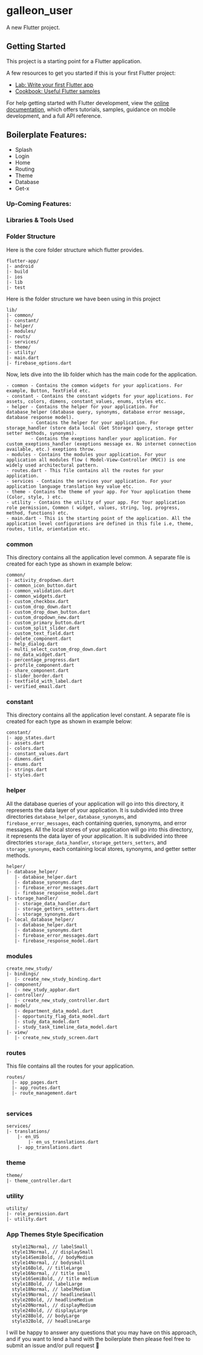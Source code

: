 # galleon_user

A new Flutter project.

## Getting Started

This project is a starting point for a Flutter application.

A few resources to get you started if this is your first Flutter project:

- [Lab: Write your first Flutter app](https://docs.flutter.dev/get-started/codelab)
- [Cookbook: Useful Flutter samples](https://docs.flutter.dev/cookbook)

For help getting started with Flutter development, view the
[online documentation](https://docs.flutter.dev/), which offers tutorials,
samples, guidance on mobile development, and a full API reference.


## Boilerplate Features:

* Splash
* Login
* Home
* Routing
* Theme
* Database
* Get-x

### Up-Coming Features:


### Libraries & Tools Used

### Folder Structure
Here is the core folder structure which flutter provides.

```
flutter-app/
|- android
|- build
|- ios
|- lib
|- test
```

Here is the folder structure we have been using in this project

```
lib/
|- common/
|- constant/
|- helper/
|- modules/
|- routs/
|- services/
|- theme/
|- utility/
|- main.dart
|- firebase_options.dart
```

Now, lets dive into the lib folder which has the main code for the application.

```
- common - Contains the common widgets for your applications. For example, Button, TextField etc.
- constant - Contains the constant widgets for your applications. For assets, colors, dimens, constant_values, enums, styles etc.
- helper - Contains the helper for your application. For database_helper (database query, synonyms, database error message, database response model).
         - Contains the helper for your application. For storage_handler (store data local (Get Storage) query, storage getter setter methods, synonyms).
         - Contains the exeptions handler your application. For custom_exeptions_handler (exeptions message ex. No internet connection available, etc.) exeptions throw.
- modules - Contains the modules your application. For your application all modules flow ( Model-View-Controller (MVC)) is one widely used architectural pattern.
- routes.dart - This file contains all the routes for your application.
- services - Contains the services your application. For your application language translation key value etc.
- theme - Contains the theme of your app. For Your application theme (Color, style, ) etc.
- utility - Contains the utility of your app. For Your application role permission, Common ( widget, values, string, log, progress, method, functions) etc.
- main.dart - This is the starting point of the application. All the application level configurations are defined in this file i.e, theme, routes, title, orientation etc.

```
### common

This directory contains all the application level common. A separate file is created for each type as shown in example below:

```
common/
|- activity_dropdown.dart
|- common_icon_button.dart
|- common_validation.dart
|- common_widgets.dart
|- custom_checkbox.dart
|- custom_drop_down.dart
|- custom_drop_down_button.dart
|- custom_dropdown_new.dart
|- custom_primary_button.dart
|- custom_split_slider.dart
|- custom_text_field.dart
|- delete_component.dart
|- help_dialog.dart
|- multi_select_custom_drop_down.dart
|- no_data_widget.dart
|- percentage_progress.dart
|- profile_component.dart
|- share_component.dart
|- slider_border.dart
|- textfield_with_label.dart
|- verified_email.dart

```
### constant

This directory contains all the application level constant. A separate file is created for each type as shown in example below:

```
constant/
|- app_states.dart
|- assets.dart
|- colors.dart
|- constant_values.dart
|- dimens.dart
|- enums.dart
|- strings.dart
|- styles.dart

```
### helper

All the database queries of your application will go into this directory, it represents the data layer of your application. It is subdivided into three directories `database_helper`, `database_synonyms`, and `firebase_error_messages`, each containing queries, synonyms, and error messages.
All the local stores of your application will go into this directory, it represents the data layer of your application. It is subdivided into three directories `storage_data_handler`, `storage_getters_setters`, and `storage_synonyms`, each containing local stores, synonyms, and getter setter methods.

```
helper/
|- database_helper/
   |- database_helper.dart
   |- database_synonyms.dart
   |- firebase_error_messages.dart
   |- firebase_response_model.dart
|- storage_handler/
   |- storage_data_handler.dart
   |- storage_getters_setters.dart
   |- storage_synonyms.dart
|- local_database_helper/
   |- database_helper.dart
   |- database_synonyms.dart
   |- firebase_error_messages.dart
   |- firebase_response_model.dart
```

### modules

```
create_new_study/
|- bindings/
   |- create_new_study_binding.dart
|- component/
   |- new_study_appbar.dart
|- controller/
   |- create_new_study_controller.dart
|- model/
   |- department_data_model.dart
   |- opportunity_flag_data_model.dart
   |- study_data_model.dart
   |- study_task_timeline_data_model.dart
|- view/
   |- create_new_study_screen.dart

```

### routes
This file contains all the routes for your application.
```
routes/
  |- app_pages.dart
  |- app_routes.dart
  |- route_management.dart
    
```

### services
```
services/
|- translations/
    |- en_US
        |- en_us_translations.dart
    |- app_translations.dart
```
### theme

``` 
theme/
|- theme_controller.dart

```

### utility

```
utility/
|- role_permission.dart
|- utility.dart

```


### App Themes Style Specification

```
  style12Normal, // labelSmall
  style13Normal, // displaySmall 
  style14SemiBold, // bodyMedium
  style14Normal, // bodysmall
  style16Bold, // titleLarge
  style16Normal, // title small
  style16SemiBold, // title medium
  style18Bold, // labelLarge
  style18Normal, // labelMedium
  style19Normal, // headlineSmall
  style20Bold, // headlineMedium
  style20Normal, // displayMedium
  style24Bold, // displayLarge
  style28Bold, // bodyLarge
  style32Bold, // headlineLarge

```

I will be happy to answer any questions that you may have on this approach, and if you want to lend a hand with the boilerplate then please feel free to submit an issue and/or pull request 🙂
